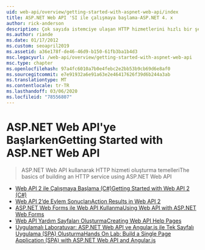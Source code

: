 ```yaml
---
uid: web-api/overview/getting-started-with-aspnet-web-api/index
title: ASP.NET Web API 'SI ile çalışmaya başlama-ASP.NET 4. x
author: rick-anderson
description: Çok sayıda istemciye ulaşan HTTP hizmetlerini hızlı bir şekilde oluşturmak için ASP.NET 4. x içinde ASP.NET Web API 'sini kullanmayı öğrenin.
ms.author: riande
ms.date: 01/17/2012
ms.custom: seoapril2019
ms.assetid: a36e178f-de46-46d9-b150-61fb3ba1b4d3
msc.legacyurl: /web-api/overview/getting-started-with-aspnet-web-api
msc.type: chapter
ms.openlocfilehash: 97a4fc6010a7b0e4febc2e2bb53b9cb69d6e8af0
ms.sourcegitcommit: e7e91932a6e91a63e2e46417626f39d6b244a3ab
ms.translationtype: MT
ms.contentlocale: tr-TR
ms.lasthandoff: 03/06/2020
ms.locfileid: "78556807"
---
```

# <a name="getting-started-with-aspnet-web-api"></a><span data-ttu-id="df99c-103">ASP.NET Web API'ye Başlarken</span><span class="sxs-lookup"><span data-stu-id="df99c-103">Getting Started with ASP.NET Web API</span></span>

> <span data-ttu-id="df99c-104">ASP.NET Web API kullanarak HTTP hizmeti oluşturma temelleri</span><span class="sxs-lookup"><span data-stu-id="df99c-104">The basics of building an HTTP service using ASP.NET Web API</span></span>

- [<span data-ttu-id="df99c-105">Web API 2 ile Çalışmaya Başlama (C#)</span><span class="sxs-lookup"><span data-stu-id="df99c-105">Getting Started with Web API 2 (C#)</span></span>](tutorial-your-first-web-api.md)
- [<span data-ttu-id="df99c-106">Web API 2’de Eylem Sonuçları</span><span class="sxs-lookup"><span data-stu-id="df99c-106">Action Results in Web API 2</span></span>](action-results.md)
- [<span data-ttu-id="df99c-107">ASP.NET Web Forms ile Web API Kullanma</span><span class="sxs-lookup"><span data-stu-id="df99c-107">Using Web API with ASP.NET Web Forms</span></span>](using-web-api-with-aspnet-web-forms.md)
- [<span data-ttu-id="df99c-108">Web API Yardım Sayfaları Oluşturma</span><span class="sxs-lookup"><span data-stu-id="df99c-108">Creating Web API Help Pages</span></span>](creating-api-help-pages.md)
- [<span data-ttu-id="df99c-109">Uygulamalı Laboratuvar: ASP.NET Web API ve Angular.js ile Tek Sayfalı Uygulama (SPA) Oluşturma</span><span class="sxs-lookup"><span data-stu-id="df99c-109">Hands On Lab: Build a Single Page Application (SPA) with ASP.NET Web API and Angular.js</span></span>](build-a-single-page-application-spa-with-aspnet-web-api-and-angularjs.md)
